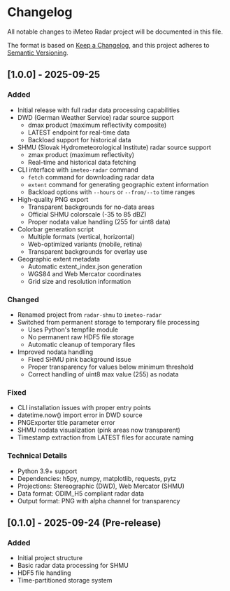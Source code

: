 # Changelog

All notable changes to iMeteo Radar project will be documented in this file.

The format is based on [Keep a Changelog](https://keepachangelog.com/en/1.0.0/),
and this project adheres to [Semantic Versioning](https://semver.org/spec/v2.0.0.html).

## [1.0.0] - 2025-09-25

### Added
- Initial release with full radar data processing capabilities
- DWD (German Weather Service) radar source support
  - dmax product (maximum reflectivity composite)
  - LATEST endpoint for real-time data
  - Backload support for historical data
- SHMU (Slovak Hydrometeorological Institute) radar source support
  - zmax product (maximum reflectivity)
  - Real-time and historical data fetching
- CLI interface with `imeteo-radar` command
  - `fetch` command for downloading radar data
  - `extent` command for generating geographic extent information
  - Backload options with `--hours` or `--from/--to` time ranges
- High-quality PNG export
  - Transparent backgrounds for no-data areas
  - Official SHMU colorscale (-35 to 85 dBZ)
  - Proper nodata value handling (255 for uint8 data)
- Colorbar generation script
  - Multiple formats (vertical, horizontal)
  - Web-optimized variants (mobile, retina)
  - Transparent backgrounds for overlay use
- Geographic extent metadata
  - Automatic extent_index.json generation
  - WGS84 and Web Mercator coordinates
  - Grid size and resolution information

### Changed
- Renamed project from `radar-shmu` to `imeteo-radar`
- Switched from permanent storage to temporary file processing
  - Uses Python's tempfile module
  - No permanent raw HDF5 file storage
  - Automatic cleanup of temporary files
- Improved nodata handling
  - Fixed SHMU pink background issue
  - Proper transparency for values below minimum threshold
  - Correct handling of uint8 max value (255) as nodata

### Fixed
- CLI installation issues with proper entry points
- datetime.now() import error in DWD source
- PNGExporter title parameter error
- SHMU nodata visualization (pink areas now transparent)
- Timestamp extraction from LATEST files for accurate naming

### Technical Details
- Python 3.9+ support
- Dependencies: h5py, numpy, matplotlib, requests, pytz
- Projections: Stereographic (DWD), Web Mercator (SHMU)
- Data format: ODIM_H5 compliant radar data
- Output format: PNG with alpha channel for transparency

## [0.1.0] - 2025-09-24 (Pre-release)

### Added
- Initial project structure
- Basic radar data processing for SHMU
- HDF5 file handling
- Time-partitioned storage system